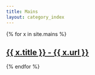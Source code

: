 ```yaml
---
title: Mains
layout: category_index
---
```


{% for x in site.mains %}
  <h2>
    <a href="{{ x.url }}">
      {{ x.title }} - {{ x.url }}
    </a>
  </h2>
{% endfor %}